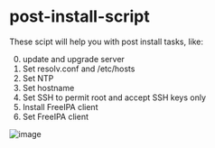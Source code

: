 # post-install-script
These scipt will help you with post install tasks, like:

0. update and upgrade server
1. Set resolv.conf and /etc/hosts
2. Set NTP
3. Set hostname
4. Set SSH to permit root and accept SSH keys only
5. Install FreeIPA client
6. Set FreeIPA client

![image](https://user-images.githubusercontent.com/44606412/147137011-5547e8aa-1613-4023-a46d-9705c2cca087.png)
